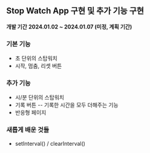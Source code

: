 ## Stop Watch App 구현 및 추가 기능 구현

**개발 기간**
**2024.01.02 ~ 2024.01.07 (미정, 계획 기간)**

### 기본 기능
- 초 단위의 스탑워치
- 시작, 멈춤, 리셋 버튼

### 추가 기능
- 시/분 단위의 스탑워치
- 기록 버튼
-- 기록한 시간을 모두 더해주는 기능
- 반응형 페이지

### 새롭게 배운 것들
- setInterval() / clearInterval()
